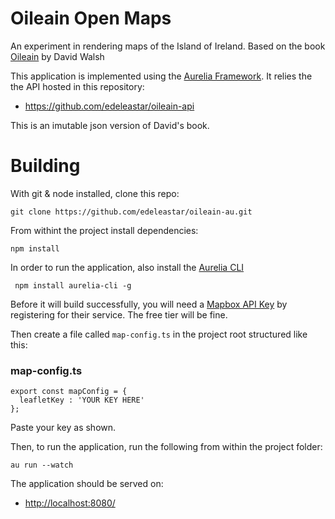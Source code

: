 # Oileain Open Maps

An experiment in rendering maps of the Island of Ireland. Based on the book [Oileain](http://www.oileain.org/) by David Walsh

This application is implemented using the [Aurelia Framework](https://aurelia.io/). It relies the 
the API hosted in this repository:

- https://github.com/edeleastar/oileain-api

This is an imutable json version of David's book. 

# Building

With git & node installed, clone this repo:

~~~
git clone https://github.com/edeleastar/oileain-au.git
~~~

From withint the project install dependencies:

~~~
npm install
~~~

In order to run the application, also install the [Aurelia CLI](https://aurelia.io/docs/cli)


~~~
 npm install aurelia-cli -g
~~~


Before it will build successfully, you will need a [Mapbox API Key](https://www.mapbox.com/) 
by registering for their service. The free tier will be fine.

Then create a file called `map-config.ts` in the project root structured like this:

### map-config.ts
~~~
export const mapConfig = {
  leafletKey : 'YOUR KEY HERE'
};
~~~

Paste your key as shown.

Then, to run the application, run the following from within the project folder:

~~~
au run --watch
~~~

The application should be served on:

- <http://localhost:8080/>
